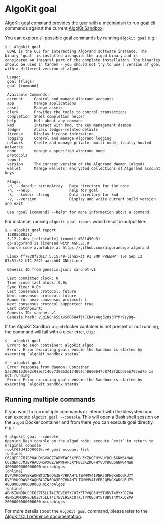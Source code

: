 # AlgoKit goal

AlgoKit goal command provides the user with a mechanism to run [goal cli](https://developer.algorand.org/docs/clis/goal/goal/) commands against the current [AlgoKit Sandbox](./sandbox.md).

You can explore all possible goal commands by running `algokit goal` e.g.:

```
$ ~ algokit goal
 GOAL is the CLI for interacting Algorand software instance. The binary 'goal' is installed alongside the algod binary and is considered an integral part of the complete installation. The binaries should be used in tandem - you should not try to use a version of goal with a different version of algod.

 Usage:
 goal [flags]
 goal [command]

 Available Commands:
 account     Control and manage Algorand accounts
 app         Manage applications
 asset       Manage assets
 clerk       Provides the tools to control transactions
 completion  Shell completion helper
 help        Help about any command
 kmd         Interact with kmd, the key management daemon
 ledger      Access ledger-related details
 license     Display license information
 logging     Control and manage Algorand logging
 network     Create and manage private, multi-node, locally-hosted networks
 node        Manage a specified algorand node
 protocols
 report
 version     The current version of the Algorand daemon (algod)
 wallet      Manage wallets: encrypted collections of Algorand account keys

 Flags:
 -d, --datadir stringArray   Data directory for the node
 -h, --help                  help for goal
 -k, --kmddir string         Data directory for kmd
 -v, --version               Display and write current build version and exit

 Use "goal [command] --help" for more information about a command.
```

For instance, running `algokit goal report` would result in output like:

```
$ ~ algokit goal report
 12885688322
 3.12.2.dev [rel/stable] (commit #181490e3)
 go-algorand is licensed with AGPLv3.0
 source code available at https://github.com/algorand/go-algorand

 Linux ff7828f2da17 5.15.49-linuxkit #1 SMP PREEMPT Tue Sep 13 07:51:32 UTC 2022 aarch64 GNU/Linux

 Genesis ID from genesis.json: sandnet-v1

 Last committed block: 0
 Time since last block: 0.0s
 Sync Time: 0.0s
 Last consensus protocol: future
 Next consensus protocol: future
 Round for next consensus protocol: 1
 Next consensus protocol supported: true
 Last Catchpoint:
 Genesis ID: sandnet-v1
 Genesis hash: vEg1NCh6SSXwS6O5HAfjYCCNAs4ug328s3RYMr9syBg=
```

If the AlgoKit Sandbox `algod` docker container is not present or not running, the command will fail with a clear error, e.g.:

```
$ ~ algokit goal
 Error: No such container: algokit_algod
 Error: Error executing goal; ensure the Sandbox is started by executing `algokit sandbox status`
```

```
$ ~ algokit goal
 Error response from daemon: Container 5a73961536e2c98e371465739053d174066c40d00647c8742f2bb39eb793ed7e is not running
 Error: Error executing goal; ensure the Sandbox is started by executing `algokit sandbox status`
```

## Running multiple commands

If you want to run multiple commands or interact with the filesystem you can execute `algokit goal --console`. This will open a [Bash](https://www.gnu.org/software/bash/) shell session on the `algod` Docker container and from there you can execute goal directly, e.g.:

```
$ algokit goal --console
Opening Bash console on the algod node; execute `exit` to return to original console
root@82d41336608a:~# goal account list
[online]        C62QEFC7MJBPHAUDMGVXGZ7WRWFAF3XYPBU3KZKOFHYVUYDGU5GNWS4NWU      C62QEFC7MJBPHAUDMGVXGZ7WRWFAF3XYPBU3KZKOFHYVUYDGU5GNWS4NWU      4000000000000000 microAlgos
[online]        DVPJVKODAVEKWQHB4G7N6QA3EP7HKAHTLTZNWMV4IVERJQPNGKADGURU7Y      DVPJVKODAVEKWQHB4G7N6QA3EP7HKAHTLTZNWMV4IVERJQPNGKADGURU7Y      4000000000000000 microAlgos
[online]        4BH5IKMDDHEJEOZ7T5LLT4I7EVIH5XCOTX3TPVQB3HY5TUBVT4MYXJOZVA      4BH5IKMDDHEJEOZ7T5LLT4I7EVIH5XCOTX3TPVQB3HY5TUBVT4MYXJOZVA      2000000000000000 microAlgos
```

For more details about the `AlgoKit goal` command, please refer to the [AlgoKit CLI reference documentation](../cli/index.md#goal).
